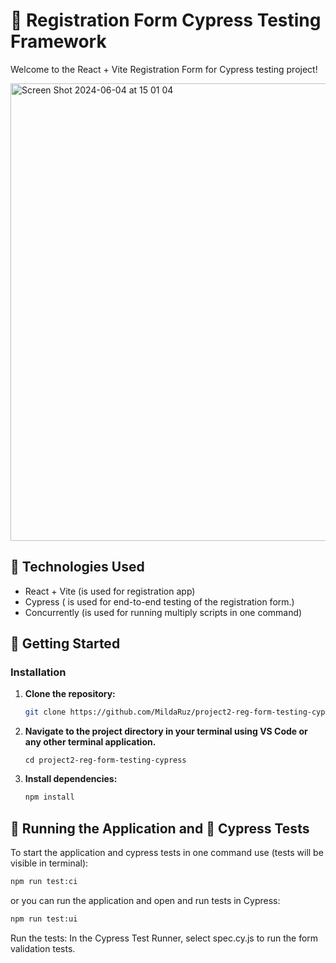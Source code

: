 # 🌟 Registration Form Cypress Testing Framework

Welcome to the React + Vite Registration Form for Cypress testing project!

<img width="732" alt="Screen Shot 2024-06-04 at 15 01 04" src="https://github.com/MildaRuz/project2-reg-form-testing-cypress/assets/145338483/aeb72897-e9ee-437d-b487-2e8069c6e894">

## 🚀 Technologies Used

- React + Vite (is used for registration app)
- Cypress ( is used for end-to-end testing of the registration form.)
- Concurrently (is used for running multiply scripts in one command)

## 🚀 Getting Started

### Installation

1. **Clone the repository:**
   ```sh
   git clone https://github.com/MildaRuz/project2-reg-form-testing-cypress.git
   ```
2. **Navigate to the project directory in your terminal using VS Code or any other terminal application.**

   ```
   cd project2-reg-form-testing-cypress
   ```

3. **Install dependencies:**
   ```sh
   npm install
   ```

## 🔧 Running the Application and 🧪 Cypress Tests

To start the application and cypress tests in one command use (tests will be visible in terminal):

```sh
npm run test:ci
```

or you can run the application and open and run tests in Cypress:

```sh
npm run test:ui
```

Run the tests:
In the Cypress Test Runner, select spec.cy.js to run the form validation tests.
